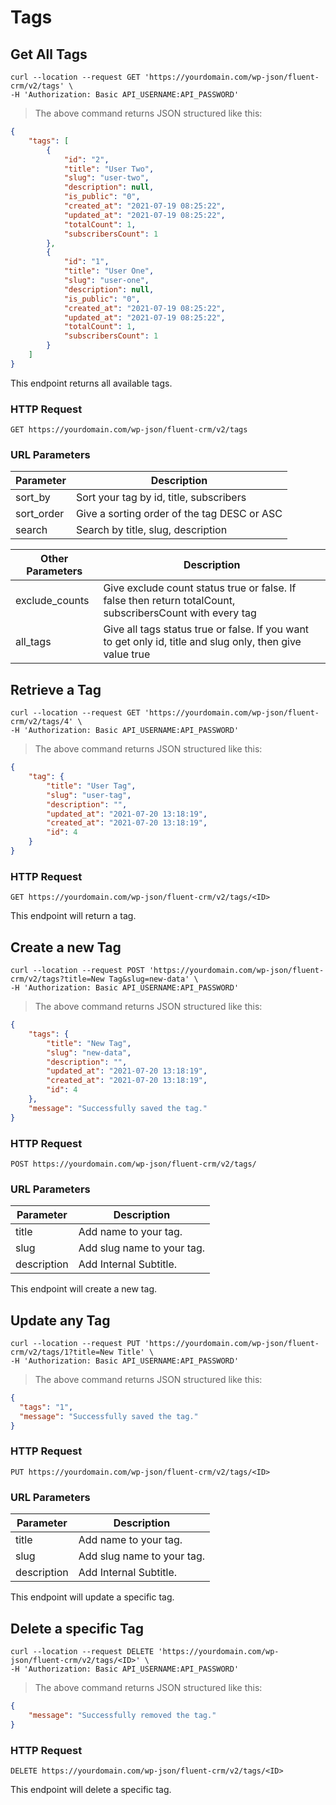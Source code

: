
# Tags

## Get All Tags

```shell
curl --location --request GET 'https://yourdomain.com/wp-json/fluent-crm/v2/tags' \
-H 'Authorization: Basic API_USERNAME:API_PASSWORD'
```

> The above command returns JSON structured like this:

```json
{
    "tags": [
        {
            "id": "2",
            "title": "User Two",
            "slug": "user-two",
            "description": null,
            "is_public": "0",
            "created_at": "2021-07-19 08:25:22",
            "updated_at": "2021-07-19 08:25:22",
            "totalCount": 1,
            "subscribersCount": 1
        },
        {
            "id": "1",
            "title": "User One",
            "slug": "user-one",
            "description": null,
            "is_public": "0",
            "created_at": "2021-07-19 08:25:22",
            "updated_at": "2021-07-19 08:25:22",
            "totalCount": 1,
            "subscribersCount": 1
        }
    ]
}
```

This endpoint returns all available tags.

### HTTP Request
`GET https://yourdomain.com/wp-json/fluent-crm/v2/tags`

### URL Parameters

Parameter | Description
--------- | -----------
sort_by | Sort your tag by id, title, subscribers
sort_order | Give a sorting order of the tag DESC or ASC
search | Search by title, slug, description

Other Parameters | Description
------------------ | ----------------
exclude_counts | Give exclude count status true or false. If false then return totalCount, subscribersCount with every tag
all_tags | Give all tags status true or false. If you want to get only id, title and slug only, then give value true


## Retrieve a Tag

```shell
curl --location --request GET 'https://yourdomain.com/wp-json/fluent-crm/v2/tags/4' \
-H 'Authorization: Basic API_USERNAME:API_PASSWORD'
```

> The above command returns JSON structured like this:

```json
{
    "tag": {
        "title": "User Tag",
        "slug": "user-tag",
        "description": "",
        "updated_at": "2021-07-20 13:18:19",
        "created_at": "2021-07-20 13:18:19",
        "id": 4
    }
}
```

### HTTP Request
`GET https://yourdomain.com/wp-json/fluent-crm/v2/tags/<ID>`

This endpoint will return a tag.


## Create a new Tag

```shell
curl --location --request POST 'https://yourdomain.com/wp-json/fluent-crm/v2/tags?title=New Tag&slug=new-data' \
-H 'Authorization: Basic API_USERNAME:API_PASSWORD'
```

> The above command returns JSON structured like this:

```json
{
    "tags": {
        "title": "New Tag",
        "slug": "new-data",
        "description": "",
        "updated_at": "2021-07-20 13:18:19",
        "created_at": "2021-07-20 13:18:19",
        "id": 4
    },
    "message": "Successfully saved the tag."
}
```

### HTTP Request
`POST https://yourdomain.com/wp-json/fluent-crm/v2/tags/`

### URL Parameters

Parameter | Description
--------- | -----------
title | Add name to your tag.
slug | Add slug name to your tag.
description | Add Internal Subtitle.

This endpoint will create a new tag.

## Update any Tag

```shell
curl --location --request PUT 'https://yourdomain.com/wp-json/fluent-crm/v2/tags/1?title=New Title' \
-H 'Authorization: Basic API_USERNAME:API_PASSWORD'
```

> The above command returns JSON structured like this:

```json
{
  "tags": "1",
  "message": "Successfully saved the tag."
}
```

### HTTP Request
`PUT https://yourdomain.com/wp-json/fluent-crm/v2/tags/<ID>`

### URL Parameters

Parameter | Description
--------- | -----------
title | Add name to your tag.
slug | Add slug name to your tag.
description | Add Internal Subtitle.

This endpoint will update a specific tag.


## Delete a specific Tag

```shell
curl --location --request DELETE 'https://yourdomain.com/wp-json/fluent-crm/v2/tags/<ID>' \
-H 'Authorization: Basic API_USERNAME:API_PASSWORD'
```

> The above command returns JSON structured like this:

```json
{
    "message": "Successfully removed the tag."
}
```

### HTTP Request
`DELETE https://yourdomain.com/wp-json/fluent-crm/v2/tags/<ID>`

This endpoint will delete a specific tag.
